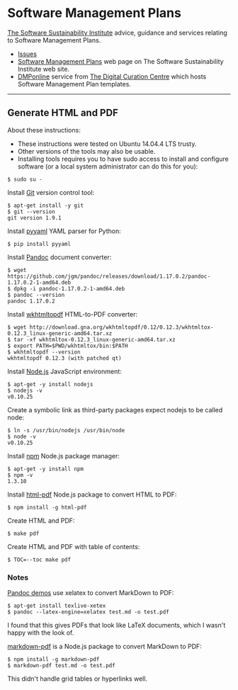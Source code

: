 # Software Management Plans

[The Software Sustainability Institute](http://www.software.ac.uk) advice, guidance and services relating to Software Management Plans.

* [Issues](https://github.com/softwaresaved/software-management-plans/issues)
* [Software Management Plans](http://www.software.ac.uk/software-management-plans) web page on The Software Sustainability Institute web site.
* [DMPonline](https://dmponline.dcc.ac.uk/) service from [The Digital Curation Centre](http://www.dcc.ac.uk) which hosts Software Management Plan templates.

---

## Generate HTML and PDF

About these instructions:

* These instructions were tested on Ubuntu 14.04.4 LTS trusty.
* Other versions of the tools may also be usable.
* Installing tools requires you to have sudo access to install and configure software (or a local system administrator can do this for you):

```
$ sudo su -
```

Install [Git](https://git-scm.com/) version control tool:

```
$ apt-get install -y git
$ git --version
git version 1.9.1
```

Install [pyyaml](http://pyyaml.org/) YAML parser for Python:

```
$ pip install pyyaml
```

Install [Pandoc](http://pandoc.org/) document converter:

```
$ wget https://github.com/jgm/pandoc/releases/download/1.17.0.2/pandoc-1.17.0.2-1-amd64.deb
$ dpkg -i pandoc-1.17.0.2-1-amd64.deb
$ pandoc --version
pandoc 1.17.0.2
```

Install [wkhtmltopdf](http://wkhtmltopdf.org/) HTML-to-PDF converter:

```
$ wget http://download.gna.org/wkhtmltopdf/0.12/0.12.3/wkhtmltox-0.12.3_linux-generic-amd64.tar.xz
$ tar -xf wkhtmltox-0.12.3_linux-generic-amd64.tar.xz
$ export PATH=$PWD/wkhtmltox/bin:$PATH
$ wkhtmltopdf --version
wkhtmltopdf 0.12.3 (with patched qt)
```

Install [Node.js](https://nodejs.org/) JavaScript environment:

```
$ apt-get -y install nodejs
$ nodejs -v
v0.10.25
```

Create a symbolic link as third-party packages expect nodejs to be called node:

```
$ ln -s /usr/bin/nodejs /usr/bin/node
$ node -v
v0.10.25
```

Install [npm](https://www.npmjs.com/) Node.js package manager:

```
$ apt-get -y install npm
$ npm -v
1.3.10
```

Install [html-pdf](https://www.npmjs.com/package/html-pdf) Node.js package to convert HTML to PDF:

```
$ npm install -g html-pdf
```

Create HTML and PDF:

```
$ make pdf
```

Create HTML and PDF with table of contents:

```
$ TOC=--toc make pdf
```

### Notes

[Pandoc demos](http://pandoc.org/demos.html) use xelatex to convert MarkDown to PDF:

```
$ apt-get install texlive-xetex
$ pandoc --latex-engine=xelatex test.md -o test.pdf
```

I found that this gives PDFs that look like LaTeX documents, which I wasn't happy with the look of.

[markdown-pdf](https://www.npmjs.com/package/markdown-pdf) is a Node.js package to convert MarkDown to PDF:

```
$ npm install -g markdown-pdf
$ markdown-pdf test.md -o test.pdf
```

This didn't handle grid tables or hyperlinks well.
